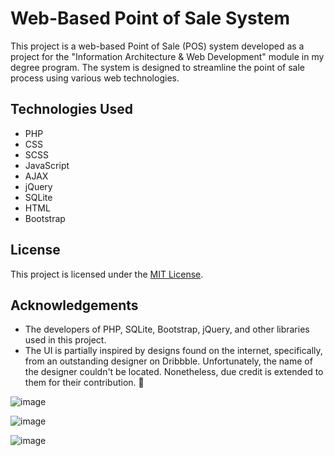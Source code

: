 # Web-Based Point of Sale System

This project is a web-based Point of Sale (POS) system developed as a project for the "Information Architecture & Web Development" module in my degree program. The system is designed to streamline the point of sale process using various web technologies.

## Technologies Used
- PHP
- CSS
- SCSS
- JavaScript
- AJAX
- jQuery
- SQLite
- HTML
- Bootstrap

## License
This project is licensed under the [MIT License](LICENSE).

## Acknowledgements
- The developers of PHP, SQLite, Bootstrap, jQuery, and other libraries used in this project.
- The UI is partially inspired by designs found on the internet, specifically, from an outstanding designer on Dribbble. Unfortunately, the name of the designer couldn't be located. Nonetheless, due credit is extended to them for their contribution. 🥲

![image](https://github.com/iamachintha/Web-Based-Restaurant-POS-System/assets/72160964/698c5ca7-e2f2-47a7-97fc-35311c77c2eb)

![image](https://github.com/iamachintha/Web-Based-Restaurant-POS-System/assets/72160964/e7d6150a-22ef-45a1-a8d1-d92c86d185af)

![image](https://github.com/iamachintha/Web-Based-Restaurant-POS-System/assets/72160964/5962a7d6-383a-447c-808d-3dfb0538f38e)

